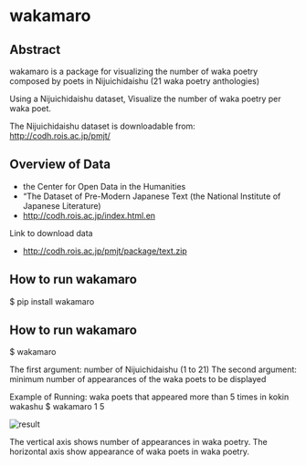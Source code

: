 # wakamaro

## Abstract
wakamaro is a package for visualizing the number of waka poetry composed by poets in Nijuichidaishu (21 waka poetry anthologies)

Using a Nijuichidaishu dataset, Visualize the number of waka poetry per waka poet.

The Nijuichidaishu dataset is downloadable from:
http://codh.rois.ac.jp/pmjt/


## Overview of Data
- the Center for Open Data in the Humanities
- “The Dataset of Pre-Modern Japanese Text (the National Institute of Japanese Literature)
- http://codh.rois.ac.jp/index.html.en

Link to download data
- http://codh.rois.ac.jp/pmjt/package/text.zip


## How to run wakamaro
$ pip install wakamaro


## How to run wakamaro
$ wakamaro <number of Nijuichidaishu> <number of appearances>

The first argument: number of Nijuichidaishu (1 to 21)
The second argument: minimum number of appearances of the waka poets to be displayed

Example of Running: waka poets that appeared more than 5 times in kokin wakashu
$ wakamaro 1 5

<img src="https://github.com/AihaIkegami/wakamaro/blob/main/01_%E5%8F%A4%E4%BB%8A%E5%92%8C%E6%AD%8C%E9%9B%86_bar.jpg" alt="result">

The vertical axis shows number of appearances in waka poetry.
The horizontal axis show appearance of waka poets in waka poetry.
